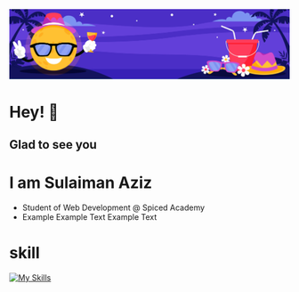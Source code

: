 <img src="9960913.jpg"/>

# Hey! 👋
## Glad to see you 

# I am Sulaiman Aziz

- Student of Web Development @ Spiced Academy 
- Example Example Text Example Text 

# skill
[![My Skills](https://skillicons.dev/icons?i=aws,gcp,azure,react,vue,flutter&perline=3)](https://skillicons.dev)
